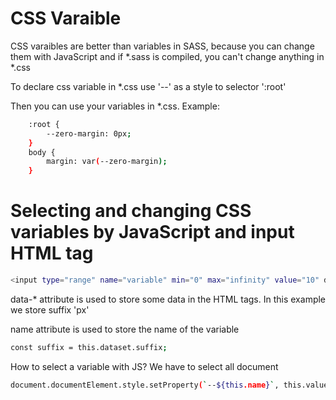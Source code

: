 CSS Varaible
============

CSS varaibles are better than variables in SASS, because you can change them with JavaScript and if *.sass is compiled, you can't change anything in *.css

To declare css variable in *.css use '--' as a style to selector ':root'

Then you can use your variables in *.css. Example:
```bash
	:root {
		--zero-margin: 0px;
	}
	body {
		margin: var(--zero-margin);
	}

```

Selecting and changing CSS variables by JavaScript and input HTML tag
=====================================================================
```bash
<input type="range" name="variable" min="0" max="infinity" value="10" data-suffix="px">
```
data-* attribute is used to store some data in the HTML tags. In this example we store suffix 'px'

name attribute is used to store the name of the variable 
```bash
const suffix = this.dataset.suffix;
```
How to select a variable with JS? We have to select all document

```bash
document.documentElement.style.setProperty(`--${this.name}`, this.value + suffix);
```